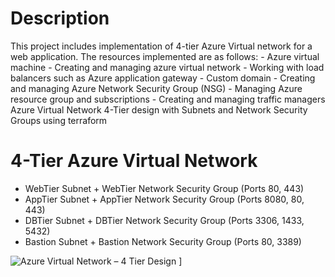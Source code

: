 # Description

  This project includes implementation of 4-tier Azure Virtual network for a web application. 
  The resources implemented are as follows:
    - Azure virtual machine
    - Creating and managing azure virtual network
    - Working with load balancers such as Azure application gateway
    - Custom domain
    - Creating and managing Azure Network Security Group (NSG)
    - Managing Azure resource group and subscriptions
    - Creating and managing traffic managers 
  Azure Virtual Network 4-Tier design with Subnets and Network Security Groups using terraform


# 4-Tier Azure Virtual Network 
  
  - WebTier Subnet + WebTier Network Security Group (Ports 80, 443)
  - AppTier Subnet + AppTier Network Security Group (Ports 8080, 80, 443)
  - DBTier Subnet + DBTier Network Security Group (Ports 3306, 1433, 5432)
  - Bastion Subnet + Bastion Network Security Group (Ports 80, 3389)
  
  ![Azure Virtual Network – 4 Tier Design](https://github.com/brahmanand108/To-deploy-4-tier-Azure-Vnet-for-web-applications-using-Terraform/assets/131637736/620a92d0-e1b2-4551-8b26-1f9413093403)
]





